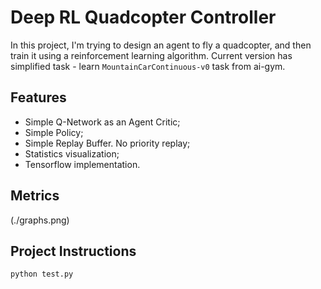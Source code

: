 # Deep RL Quadcopter Controller

In this project, I'm trying to design an agent to fly a quadcopter, and then train it using a reinforcement learning algorithm.
Current version has simplified task - learn `MountainCarContinuous-v0` task from ai-gym.

## Features

* Simple Q-Network as an Agent Critic;
* Simple Policy;
* Simple Replay Buffer. No priority replay;
* Statistics visualization;
* Tensorflow implementation.

## Metrics

(./graphs.png)

## Project Instructions

```
python test.py
```
